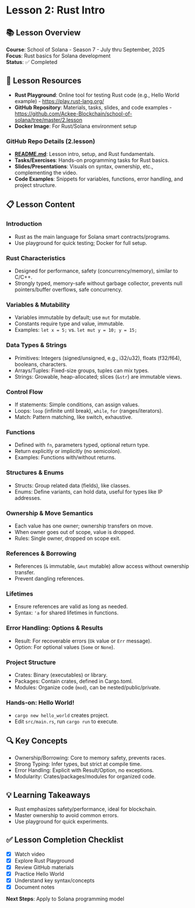 # Lesson 2: Rust Intro

## 📚 Lesson Overview
**Course**: School of Solana - Season 7 - July thru September, 2025  
**Focus**: Rust basics for Solana development  
**Status**: ✅ Completed

## 🎯 Lesson Resources
- **Rust Playground**: Online tool for testing Rust code (e.g., Hello World example) - https://play.rust-lang.org/
- **GitHub Repository**: Materials, tasks, slides, and code examples - https://github.com/Ackee-Blockchain/school-of-solana/tree/master/2.lesson
- **Docker Image**: For Rust/Solana environment setup

### **GitHub Repo Details (2.lesson)**
- **[README.md](https://github.com/Ackee-Blockchain/school-of-solana/blob/master/2.lesson/README.md)**: Lesson intro, setup, and Rust fundamentals.
- **Tasks/Exercises**: Hands-on programming tasks for Rust basics.
- **Slides/Presentations**: Visuals on syntax, ownership, etc., complementing the video.
- **Code Examples**: Snippets for variables, functions, error handling, and project structure.

## 📋 Lesson Content

### **Introduction**
- Rust as the main language for Solana smart contracts/programs.
- Use playground for quick testing; Docker for full setup.

### **Rust Characteristics**
- Designed for performance, safety (concurrency/memory), similar to C/C++.
- Strongly typed, memory-safe without garbage collector, prevents null pointers/buffer overflows, safe concurrency.

### **Variables & Mutability**
- Variables immutable by default; use `mut` for mutable.
- Constants require type and value, immutable.
- Examples: `let x = 5;` vs. `let mut y = 10; y = 15;`

### **Data Types & Strings**
- Primitives: Integers (signed/unsigned, e.g., i32/u32), floats (f32/f64), booleans, characters.
- Arrays/Tuples: Fixed-size groups, tuples can mix types.
- Strings: Growable, heap-allocated; slices (`&str`) are immutable views.

### **Control Flow**
- If statements: Simple conditions, can assign values.
- Loops: `loop` (infinite until break), `while`, `for` (ranges/iterators).
- Match: Pattern matching, like switch, exhaustive.

### **Functions**
- Defined with `fn`, parameters typed, optional return type.
- Return explicitly or implicitly (no semicolon).
- Examples: Functions with/without returns.

### **Structures & Enums**
- Structs: Group related data (fields), like classes.
- Enums: Define variants, can hold data, useful for types like IP addresses.

### **Ownership & Move Semantics**
- Each value has one owner; ownership transfers on move.
- When owner goes out of scope, value is dropped.
- Rules: Single owner, dropped on scope exit.

### **References & Borrowing**
- References (`&` immutable, `&mut` mutable) allow access without ownership transfer.
- Prevent dangling references.

### **Lifetimes**
- Ensure references are valid as long as needed.
- Syntax: `'a` for shared lifetimes in functions.

### **Error Handling: Options & Results**
- Result: For recoverable errors (`Ok` value or `Err` message).
- Option: For optional values (`Some` or `None`).

### **Project Structure**
- Crates: Binary (executables) or library.
- Packages: Contain crates, defined in Cargo.toml.
- Modules: Organize code (`mod`), can be nested/public/private.

### **Hands-on: Hello World!**
- `cargo new hello_world` creates project.
- Edit `src/main.rs`, run `cargo run` to execute.

## 🔍 Key Concepts
- Ownership/Borrowing: Core to memory safety, prevents races.
- Strong Typing: Infer types, but strict at compile time.
- Error Handling: Explicit with Result/Option, no exceptions.
- Modularity: Crates/packages/modules for organized code.

## 💡 Learning Takeaways
- Rust emphasizes safety/performance, ideal for blockchain.
- Master ownership to avoid common errors.
- Use playground for quick experiments.

## ✅ Lesson Completion Checklist
- [x] Watch video
- [x] Explore Rust Playground
- [x] Review GitHub materials
- [x] Practice Hello World
- [x] Understand key syntax/concepts
- [x] Document notes

**Next Steps**: Apply to Solana programming model
